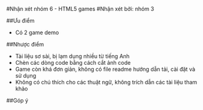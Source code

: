#Nhận xét nhóm 6 - HTML5 games
#Nhận xét bởi: nhóm 3

##Ưu điểm
-	Có 2 game demo

##Nhược điểm
-	Tài liệu sơ sài, bị lạm dụng nhiều từ tiếng Anh
-	Chèn các dòng code bằng cách cắt ảnh code
-	Game còn khá đơn giản, không có file readme hướng dẫn tải, cài đặt và sử dụng
-	Không có chú thích cho các thuật ngữ, không trích dẫn các tài liệu tham khảo

##Góp ý

